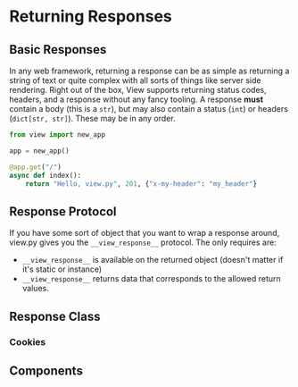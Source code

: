 # Returning Responses

## Basic Responses

In any web framework, returning a response can be as simple as returning a string of text or quite complex with all sorts of things like server side rendering. Right out of the box, View supports returning status codes, headers, and a response without any fancy tooling. A response **must** contain a body (this is a `str`), but may also contain a status (`int`) or headers (`dict[str, str]`). These may be in any order.

```py
from view import new_app

app = new_app()

@app.get("/")
async def index():
    return "Hello, view.py", 201, {"x-my-header": "my_header"}
```
## Response Protocol

If you have some sort of object that you want to wrap a response around, view.py gives you the `__view_response__` protocol. The only requires are:

- `__view_response__` is available on the returned object (doesn't matter if it's static or instance)
- `__view_response__` returns data that corresponds to the allowed return values. 

## Response Class

### Cookies

## Components

